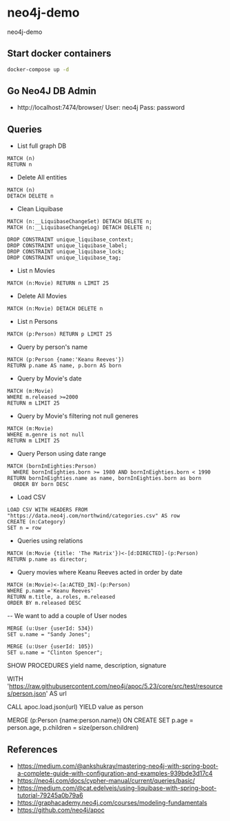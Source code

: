 # neo4j-demo
neo4j-demo


## Start docker containers
```bash
docker-compose up -d
```

## Go Neo4J DB Admin

- http://localhost:7474/browser/
User: neo4j
Pass: password

## Queries

- List full graph DB
```cypher
MATCH (n) 
RETURN n
```

- Delete All entities
```cypher
MATCH (n)
DETACH DELETE n
```

- Clean Liquibase
```cypher
MATCH (n:__LiquibaseChangeSet) DETACH DELETE n;
MATCH (n:__LiquibaseChangeLog) DETACH DELETE n;

DROP CONSTRAINT unique_liquibase_context;
DROP CONSTRAINT unique_liquibase_label;
DROP CONSTRAINT unique_liquibase_lock;
DROP CONSTRAINT unique_liquibase_tag;
```

- List n Movies
```cypher
MATCH (n:Movie) RETURN n LIMIT 25
```

- Delete All Movies
```cypher
MATCH (n:Movie) DETACH DELETE n
```

- List n Persons
```cypher
MATCH (p:Person) RETURN p LIMIT 25
```

- Query by person's name
```cypher
MATCH (p:Person {name:'Keanu Reeves'})
RETURN p.name AS name, p.born AS born
```

- Query by Movie's date
```cypher
MATCH (m:Movie) 
WHERE m.released >=2000 
RETURN m LIMIT 25
```

- Query by Movie's filtering not null generes
```cypher
MATCH (m:Movie)
WHERE m.genre is not null
RETURN m LIMIT 25
```

- Query Person using date range
```cypher
MATCH (bornInEighties:Person)
  WHERE bornInEighties.born >= 1980 AND bornInEighties.born < 1990
RETURN bornInEighties.name as name, bornInEighties.born as born
  ORDER BY born DESC
```

- Load CSV
```cypher
LOAD CSV WITH HEADERS FROM "https://data.neo4j.com/northwind/categories.csv" AS row
CREATE (n:Category)
SET n = row
```

- Queries using relations
```cypher
MATCH (m:Movie {title: 'The Matrix'})<-[d:DIRECTED]-(p:Person)
RETURN p.name as director;
```

- Query movies where Keanu Reeves acted in order by date
```cypher
MATCH (m:Movie)<-[a:ACTED_IN]-(p:Person)
WHERE p.name ='Keanu Reeves'
RETURN m.title, a.roles, m.released
ORDER BY m.released DESC
```

-- We want to add a couple of User nodes
```cypher
MERGE (u:User {userId: 534})
SET u.name = "Sandy Jones";

MERGE (u:User {userId: 105})
SET u.name = "Clinton Spencer";
```

SHOW PROCEDURES yield name, description, signature


WITH 'https://raw.githubusercontent.com/neo4j/apoc/5.23/core/src/test/resources/person.json' AS url

CALL apoc.load.json(url) YIELD value as person

MERGE (p:Person {name:person.name})
ON CREATE SET p.age = person.age, p.children = size(person.children)

## References
- https://medium.com/@ankshukray/mastering-neo4j-with-spring-boot-a-complete-guide-with-configuration-and-examples-939bde3d17c4
- https://neo4j.com/docs/cypher-manual/current/queries/basic/
- https://medium.com/@cat.edelveis/using-liquibase-with-spring-boot-tutorial-79245a0b79a6
- https://graphacademy.neo4j.com/courses/modeling-fundamentals
- https://github.com/neo4j/apoc

